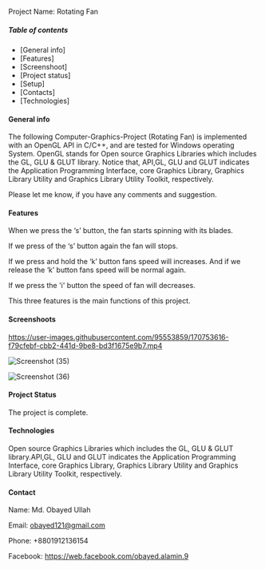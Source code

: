 Project Name: Rotating Fan

##### Table of contents

* [General info] 
* [Features] 
* [Screenshoot] 
* [Project status] 
* [Setup]
* [Contacts]
* [Technologies]


#### General info
The following Computer-Graphics-Project (Rotating Fan) is implemented with an OpenGL API in C/C++, 
and are tested for Windows operating System. OpenGL stands for Open source Graphics 
Libraries which includes the GL, GLU & GLUT library. Notice that, API,GL, GLU and GLUT 
indicates the Application Programming Interface, core Graphics Library, Graphics Library 
Utility and Graphics Library Utility Toolkit, respectively.

Please let me know, if you have any comments and suggestion.

#### Features
When we press the ‘s’ button, the fan starts spinning with its blades.

If we press of the ‘s’ button again the fan will stops.


If we press and hold the ‘k’ button fans speed will increases. And if we release the ‘k’ button  fans speed will be normal again. 


If we press the 'i' button the speed of fan will decreases.



This three features is the main functions of this project.

#### Screenshoots



https://user-images.githubusercontent.com/95553859/170753616-f79cfebf-cbb2-441d-9be8-bd3f1675e9b7.mp4





![Screenshot (35)](https://user-images.githubusercontent.com/95553859/170753810-d859dfa3-015c-4dd8-aaed-4a371809e02a.png)




![Screenshot (36)](https://user-images.githubusercontent.com/95553859/170753941-a423efc7-e533-4e74-ae95-61281c5ff562.png)




#### Project Status
The project is complete.


#### Technologies

Open source Graphics Libraries which includes the GL, GLU & GLUT library.API,GL, GLU and GLUT 
indicates the Application Programming Interface, core Graphics Library, Graphics Library 
Utility and Graphics Library Utility Toolkit, respectively.

#### Contact
Name: Md. Obayed Ullah


Email: obayed121@gmail.com


Phone: +8801912136154


Facebook: https://web.facebook.com/obayed.alamin.9
